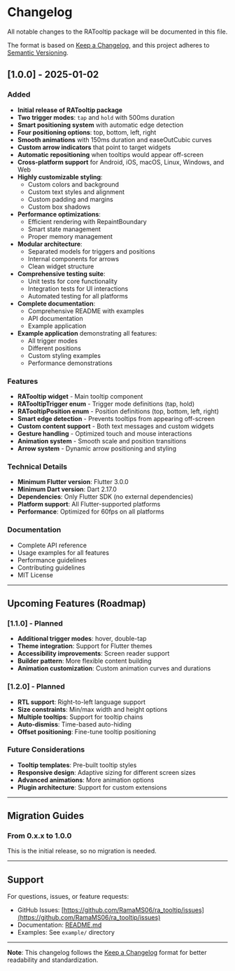 # Changelog

All notable changes to the RATooltip package will be documented in this file.

The format is based on [Keep a Changelog](https://keepachangelog.com/en/1.0.0/),
and this project adheres to [Semantic Versioning](https://semver.org/spec/v2.0.0.html).

## [1.0.0] - 2025-01-02

### Added
- **Initial release of RATooltip package**
- **Two trigger modes**: `tap` and `hold` with 500ms duration
- **Smart positioning system** with automatic edge detection
- **Four positioning options**: top, bottom, left, right
- **Smooth animations** with 150ms duration and easeOutCubic curves
- **Custom arrow indicators** that point to target widgets
- **Automatic repositioning** when tooltips would appear off-screen
- **Cross-platform support** for Android, iOS, macOS, Linux, Windows, and Web
- **Highly customizable styling**:
  - Custom colors and background
  - Custom text styles and alignment
  - Custom padding and margins
  - Custom box shadows
- **Performance optimizations**:
  - Efficient rendering with RepaintBoundary
  - Smart state management
  - Proper memory management
- **Modular architecture**:
  - Separated models for triggers and positions
  - Internal components for arrows
  - Clean widget structure
- **Comprehensive testing suite**:
  - Unit tests for core functionality
  - Integration tests for UI interactions
  - Automated testing for all platforms
- **Complete documentation**:
  - Comprehensive README with examples
  - API documentation
  - Example application
- **Example application** demonstrating all features:
  - All trigger modes
  - Different positions
  - Custom styling examples
  - Performance demonstrations

### Features
- **RATooltip widget** - Main tooltip component
- **RATooltipTrigger enum** - Trigger mode definitions (tap, hold)
- **RATooltipPosition enum** - Position definitions (top, bottom, left, right)
- **Smart edge detection** - Prevents tooltips from appearing off-screen
- **Custom content support** - Both text messages and custom widgets
- **Gesture handling** - Optimized touch and mouse interactions
- **Animation system** - Smooth scale and position transitions
- **Arrow system** - Dynamic arrow positioning and styling

### Technical Details
- **Minimum Flutter version**: Flutter 3.0.0
- **Minimum Dart version**: Dart 2.17.0
- **Dependencies**: Only Flutter SDK (no external dependencies)
- **Platform support**: All Flutter-supported platforms
- **Performance**: Optimized for 60fps on all platforms

### Documentation
- Complete API reference
- Usage examples for all features
- Performance guidelines
- Contributing guidelines
- MIT License

---

## Upcoming Features (Roadmap)

### [1.1.0] - Planned
- **Additional trigger modes**: hover, double-tap
- **Theme integration**: Support for Flutter themes
- **Accessibility improvements**: Screen reader support
- **Builder pattern**: More flexible content building
- **Animation customization**: Custom animation curves and durations

### [1.2.0] - Planned  
- **RTL support**: Right-to-left language support
- **Size constraints**: Min/max width and height options
- **Multiple tooltips**: Support for tooltip chains
- **Auto-dismiss**: Time-based auto-hiding
- **Offset positioning**: Fine-tune tooltip positioning

### Future Considerations
- **Tooltip templates**: Pre-built tooltip styles
- **Responsive design**: Adaptive sizing for different screen sizes
- **Advanced animations**: More animation options
- **Plugin architecture**: Support for custom extensions

---

## Migration Guides

### From 0.x.x to 1.0.0
This is the initial release, so no migration is needed.

---

## Support

For questions, issues, or feature requests:
- GitHub Issues: [https://github.com/RamaMS06/ra_tooltip/issues](https://github.com/RamaMS06/ra_tooltip/issues)
- Documentation: [README.md](README.md)
- Examples: See `example/` directory

---

**Note**: This changelog follows the [Keep a Changelog](https://keepachangelog.com/) format for better readability and standardization.
